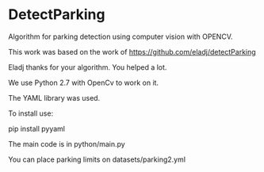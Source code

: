 # DetectParking

Algorithm for parking detection using computer vision with OPENCV.

This work was based on the work of https://github.com/eladj/detectParking 


Eladj thanks for your algorithm. You helped a lot.

We use Python 2.7 with OpenCv to work on it.

The YAML library was used.

To install use: 

pip install pyyaml

The main code is in python/main.py

You can place parking limits on datasets/parking2.yml